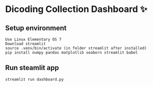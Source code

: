 # Dicoding Collection Dashboard ✨

## Setup environment
```
Use Linux Elementary OS 7
Download streamlit
source .venv/bin/activate (in folder streamlit after installed) 
pip install numpy pandas matplotlib seaborn streamlit babel
```

## Run steamlit app
```
streamlit run dashboard.py
```